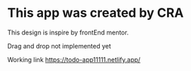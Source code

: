 <!-- @format -->

# This app was created by CRA

This design is inspire by frontEnd mentor.

Drag and drop not implemented yet

Working link
https://todo-app11111.netlify.app/
